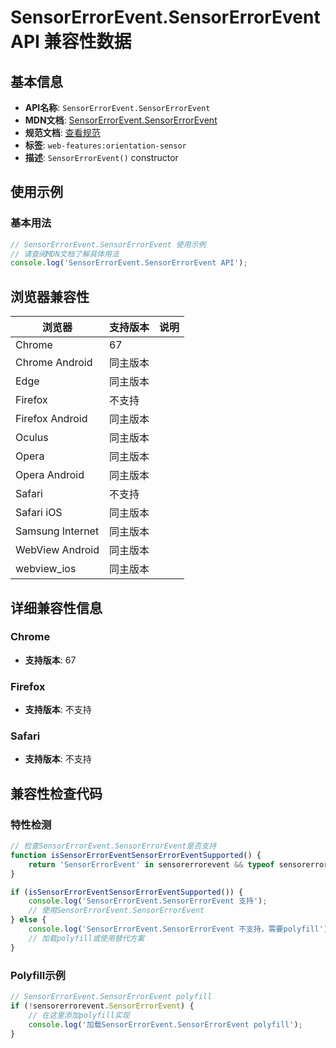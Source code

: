 # SensorErrorEvent.SensorErrorEvent API 兼容性数据

## 基本信息

- **API名称**: `SensorErrorEvent.SensorErrorEvent`
- **MDN文档**: [SensorErrorEvent.SensorErrorEvent](https://developer.mozilla.org/docs/Web/API/SensorErrorEvent/SensorErrorEvent)
- **规范文档**: [查看规范](https://w3c.github.io/sensors/#dom-sensorerrorevent-sensorerrorevent)
- **标签**: `web-features:orientation-sensor`
- **描述**: `SensorErrorEvent()` constructor

## 使用示例

### 基本用法

```javascript
// SensorErrorEvent.SensorErrorEvent 使用示例
// 请查阅MDN文档了解具体用法
console.log('SensorErrorEvent.SensorErrorEvent API');
```

## 浏览器兼容性

| 浏览器 | 支持版本 | 说明 |
|--------|----------|------|
| Chrome | 67 |  |
| Chrome Android | 同主版本 |  |
| Edge | 同主版本 |  |
| Firefox | 不支持 |  |
| Firefox Android | 同主版本 |  |
| Oculus | 同主版本 |  |
| Opera | 同主版本 |  |
| Opera Android | 同主版本 |  |
| Safari | 不支持 |  |
| Safari iOS | 同主版本 |  |
| Samsung Internet | 同主版本 |  |
| WebView Android | 同主版本 |  |
| webview_ios | 同主版本 |  |

## 详细兼容性信息

### Chrome

- **支持版本**: 67

### Firefox

- **支持版本**: 不支持

### Safari

- **支持版本**: 不支持

## 兼容性检查代码

### 特性检测

```javascript
// 检查SensorErrorEvent.SensorErrorEvent是否支持
function isSensorErrorEventSensorErrorEventSupported() {
    return 'SensorErrorEvent' in sensorerrorevent && typeof sensorerrorevent.SensorErrorEvent === 'function';
}

if (isSensorErrorEventSensorErrorEventSupported()) {
    console.log('SensorErrorEvent.SensorErrorEvent 支持');
    // 使用SensorErrorEvent.SensorErrorEvent
} else {
    console.log('SensorErrorEvent.SensorErrorEvent 不支持，需要polyfill');
    // 加载polyfill或使用替代方案
}
```

### Polyfill示例

```javascript
// SensorErrorEvent.SensorErrorEvent polyfill
if (!sensorerrorevent.SensorErrorEvent) {
    // 在这里添加polyfill实现
    console.log('加载SensorErrorEvent.SensorErrorEvent polyfill');
}
```

